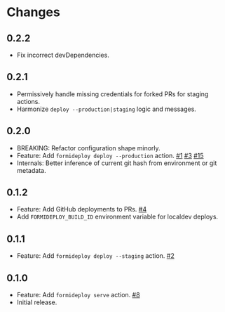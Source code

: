 Changes
=======

## 0.2.2

* Fix incorrect devDependencies.

## 0.2.1

* Permissively handle missing credentials for forked PRs for staging actions.
* Harmonize `deploy --production|staging` logic and messages.

## 0.2.0

* BREAKING: Refactor configuration shape minorly.
* Feature: Add `formideploy deploy --production` action.
    [#1](https://github.com/FormidableLabs/formideploy/issues/1)
    [#3](https://github.com/FormidableLabs/formideploy/issues/3)
    [#15](https://github.com/FormidableLabs/formideploy/issues/15)
* Internals: Better inference of current git hash from environment or git metadata.

## 0.1.2

* Feature: Add GitHub deployments to PRs.
  [#4](https://github.com/FormidableLabs/formideploy/issues/4)
* Add `FORMIDEPLOY_BUILD_ID` environment variable for localdev deploys.

## 0.1.1

* Feature: Add `formideploy deploy --staging` action.
  [#2](https://github.com/FormidableLabs/formideploy/issues/2)

## 0.1.0

* Feature: Add `formideploy serve` action.
  [#8](https://github.com/FormidableLabs/formideploy/issues/8)
* Initial release.
